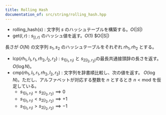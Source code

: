 ```yaml
---
title: Rolling Hash
documentation_of: src/string/rolling_hash.hpp
---
```


- $\mathrm{rolling \_ hash}(s)$ : 文字列 $s$ のハッシュテーブルを構築する。$O(|S|)$
- $\mathrm{get}(l, r)$ : $s_{[l, r)}$ のハッシュ値を返す。$O(1)$
$O(\|S\|)

長さが $O(N)$ の文字列 $s_1, s_2$ のハッシュテーブルをそれぞれ ${rh}_1, {rh}_2$ とする。
- $\mathrm{lcp}({rh}_1, l_1, r_1, {rh}_2, l_2, r_2)$ : $s_{1[l_1, r_1)}$ と $s_{2[l_2, r_2)}$の最長共通接頭辞の長さを返す。$O(\log N)$。
- $\mathrm{cmp}({rh}_1, l_1, r_1, {rh}_2, l_2, r_2)$  :   文字列を辞書順比較し、次の値を返す。 $O(\log N)$。ただし、アルファベットが対応する整数を $n$ とするとき $n < \mathrm{mod}$ を仮定している。
	- $s_{1[l_1, r_1)} = s_{2[l_2, r_2)} \implies 0$
	- $s_{1[l_1, r_1)} < s_{2[l_2, r_2)} \implies +1$
	- $s_{1[l_1, r_1)} > s_{2[l_2, r_2)} \implies - 1$
